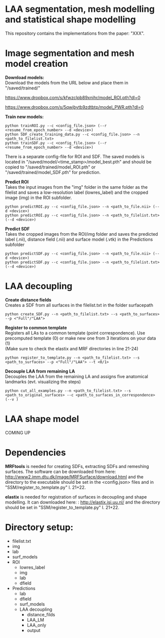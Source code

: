 # LAA segmentation, mesh modelling and statistical shape modelling
This repository contains the implementations from the paper: "XXX". 

# Image segmentation and mesh model creation
**Download models:**  
Download the models from the URL below and place them in "/saved/trained/"  

https://www.dropbox.com/s/kfwzclpb89xnihr/model_ROI.pth?dl=0

https://www.dropbox.com/s/5qwjbytb9zdtbtp/model_PWR.pth?dl=0


**Train new models:**  
```
python trainROI.py --c <config_file.json> (--r <resume_from_epoch_number> --d <device>)
python SDF_create_training_data.py --c <config_file.json> --n <path_to_filelist.txt>
python trainSDF.py --c <config_file.json> (--r <resume_from_epoch_number> --d <device>)
```
There is a separate config-file for ROI and SDF. The saved models is located in "/saved/model/<time_stamp>/model_best.pth" and should be copied to "/saved/trained/model_ROI.pth" or "/saved/trained/model_SDF.pth" for prediction. 


**Predict ROI**  
Takes the input images from the "img" folder in the same folder as the filelist and saves a low-resolution label (lowres_label) and the cropped image (img) in the ROI subfolder.  
```
python predictROI.py --c <config_file.json> --n <path_to_file.nii> (--d <device>)  
python predictROI.py --c <config_file.json> --n <path_to_filelist.txt> (--d <device>)  
```

**Predict SDF**  
Takes the cropped images from the ROI/img folder and saves the predicted label (.nii), distance field (.nii) and surface model (.vtk) in the Predictions subfolder  
```
python predictSDF.py --c <config_file.json> --n <path_to_file.nii> (--d <device>)  
python predictSDF.py --c <config_file.json> --n <path_to_filelist.txt> (--d <device>)  
```

# LAA decoupling
**Create distance fields**  
Creates a SDF from all surfaces in the filelist.txt in the folder surfacepath  
```
python create_SDF.py --n <path_to_filelist.txt> --s <path_to_surfaces> --p <"Full"/"LAA">  
```

**Register to common template**  
Registers all LAs to a common template (point correspondence). Use precomputed template (0) or make new one from 3 iterations on your data (1)  
(Make sure to check the elastix and MRF directories in line 21-24)
```
python register_to_template.py --n <path_to_filelist.txt> --s <path_to_surfaces> --p <"Full"/"LAA"> --t <0/1>  
```

**Decouple LAA from remaining LA**  
Decouples the LAA from the remaining LA and assigns five anatomical landmarks (evt. visualizing the steps)
```
python cut_all_examples.py --n <path_to_filelist.txt> --s <path_to_original_surfaces> --c <path_to_surfaces_in_correspondence> (--v )
```

# LAA shape model
COMING UP 

# Dependencies
**MRFtools** is needed for creating SDFs, extracting SDFs and remeshing surfaces. The software can be downloaded from here: http://www2.imm.dtu.dk/image/MRFSurface/download.html and the directory to the executable should be set in the <config.json> files and in "SSM/register_to_template.py" l. 21+22.

**elastix** is needed for registration of surfaces in decoupling and shape modelling. It can downloaded here: : http://elastix.isi.uu.nl/ and the directory should be set in "SSM/register_to_template.py" l. 21+22. 

# Directory setup:
  * filelist.txt  
  * img  
  * lab  
  * surf_models  
  * ROI  
    * lowres_label  
    * img  
    * lab  
    * dfield  
  * Predictions  
    * lab  
    * dfield  
    * surf_models  
    * LAA decoupling  
      * distance_filds  
      * LAA_LM  
      * LAA_only  
      * output  
